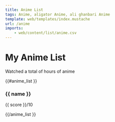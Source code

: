 ```yaml
---
title: Anime List
tags: Anime, aligator Anime, ali ghanbari Anime
template: web/templates/index.mustache
url: /anime
imports:
    - web/content/list/anime.csv
---
```


# My Anime List

<p>Watched a total of <span id="anime-watchtime"></span> hours of anime</p>

<div id="animes">
{{#anime_list }}
<h3>{{ name }}</h3>  
<p>{{ score }}/10</p>
{{/anime_list }}
</div>